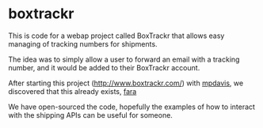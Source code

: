 boxtrackr
============
This is code for a webap project called BoxTrackr that allows easy managing of tracking numbers for shipments.

The idea was to simply allow a user to forward an email with a tracking number, and it would be added to their BoxTrackr account.

After starting this project (http://www.boxtrackr.com/) with [mpdavis](http://www.github.com/mpdavis), we discovered that this already exists, [fara](http://www.faranow.com/)

We have open-sourced the code, hopefully the examples of how to interact with the shipping APIs can be useful for someone.
